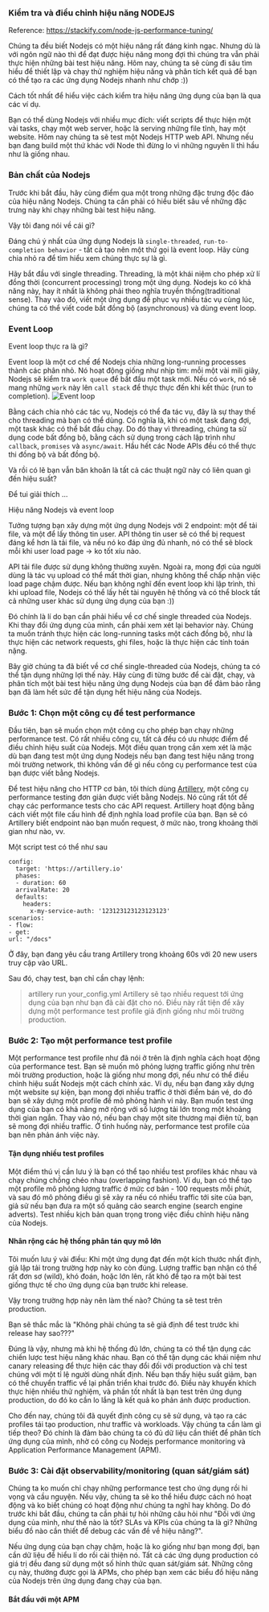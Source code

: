 ### Kiểm tra và điều chỉnh hiệu năng NODEJS
Reference: https://stackify.com/node-js-performance-tuning/

Chúng ta đều biết Nodejs có một hiệu năng rất đáng kinh ngạc. Nhưng dù là với ngôn ngữ nào thì để đạt được hiệu năng mong đợi thì chúng tra vẫn phải thực hiện những bài test hiệu năng. Hôm nay, chúng ta sẽ cùng đi sâu tìm hiểu để thiết lập và chạy thử nghiệm hiệu năng và phân tích kết quả để bạn có thể tạo ra các ứng dụng Nodejs nhanh như chớp :))

Cách tốt nhất để hiểu việc cách kiểm tra hiệu năng ứng dụng của bạn là qua các ví dụ.

Bạn có thể dùng Nodejs với nhiều mục đích: viết scripts để thực hiện một vài tasks, chạy một web server, hoặc là serving những file tĩnh, hay một website. Hôm nay chúng ta sẽ test một Nodejs HTTP web API. Nhưng nếu bạn đang build một thứ khác với Node thì đừng lo vì những nguyên lí thì hầu như là giống nhau.

### Bản chất của Nodejs

Trước khi bắt đầu, hãy cùng điểm qua một trong những đặc trưng độc đáo của hiệu năng Nodejs. Chúng ta cần phải có hiểu biết sâu về những đặc trưng này khi chạy những bài test hiệu năng.

Vậy tôi đang nói về cái gì?

Đáng chú ý nhất của ứng dụng Nodejs là `single-threaded`, `run-to-completion behavior` - tất cả tạo nên một thứ gọi là event loop. Hãy cùng chia nhỏ ra để tìm hiểu xem chúng thực sự là gì.

Hãy bắt đầu với single threading. Threading, là một khái niệm cho phép xử lí đồng thời (concurrent processing) trong một ứng dụng. Nodejs ko có khả năng này, hay ít nhất là không phải theo nghĩa truyền thống(traditional sense). Thay vào đó, viết một ứng dụng để phục vụ nhiều tác vụ cùng lúc, chúng ta có thể viết code bất đồng bộ (asynchronous) và dùng event loop.

### Event Loop

Event loop thực ra là gì?

Event loop là một cơ chế để Nodejs chia những long-running processes thành các phân nhỏ. Nó hoạt động giống như nhịp tim: mỗi một vài mili giây, Nodejs sẽ kiểm tra `work queue` để bắt đầu một task mới. Nếu có `work`, nó sẽ mang những `work` này lên `call stack` để thực thực đến khi kết thúc (run to completion).
![Event loop](https://stackify.com/wp-content/uploads/2019/01/Node.js-Event-Loop.png)

Bằng cách chia nhỏ các tác vụ, Nodejs có thể đa tác vụ, đây là sự thay thế cho threading mà bạn có thể dùng. Có nghĩa là, khi có một task đang đợi, một task khác có thể bắt đầu chạy. Do đó thay vì threading, chúng ta sử dụng code bất đồng bộ, bằng cách sử dụng trong cách lập trình như `callback`, `promises` và `async/await`. Hầu hết các Node APIs đều có thể thực thi đồng bộ và bất đồng bộ.

Và rồi có lẽ bạn vẫn băn khoăn là tất cả các thuật ngữ này có liên quan gì đến hiệu suất?

Để tui giải thích ...

Hiệu năng Nodejs và event loop

Tưởng tượng bạn xây dựng một ứng dụng Nodejs với 2 endpoint: một để tải file, và một để lấy thông tin user. API thông tin user sẽ có thể bị request đáng kể hơn là tải file, và nếu nó ko đáp ứng đủ nhanh, nó có thể sẽ block mỗi khi user load page -> ko tốt xíu nào.

API tải file được sử dụng không thường xuyên. Ngoài ra, mong đợi của người dùng là tác vụ upload có thể mất thời gian, nhưng không thể chấp nhận việc load page chậm được. Nếu bạn không nghĩ đến event loop khi lập trình, thì khi upload file, Nodejs có thể lấy hết tài nguyên hệ thống và có thể block tất cả những user khác sử dụng ứng dụng của bạn :))

Đó chính là lí do bạn cần phải hiểu về cơ chế single threaded của Nodejs. Khi thay đổi ứng dụng của mình, cần phải xem xét lại behavior này. Chúng ta muốn tránh thực hiện các long-running tasks một cách đồng bộ, như là thực hiện các network requests, ghi files, hoặc là thực hiện các tính toán nặng.

Bây giờ chúng ta đã biết về cơ chế single-threaded của Nodejs, chúng ta có thể tận dụng những lợi thế này. Hãy cùng đi từng bước để cài đặt, chạy, và phân tích một bài test hiệu năng ứng dụng Nodejs của bạn để đảm bảo rằng bạn đã làm hết sức để tận dụng hết hiệu năng của Nodejs.

### Bước 1: Chọn một công cụ để test performance

Đầu tiên, bạn sẽ muốn chọn một công cụ cho phép bạn chạy những performance test. Có rất nhiều công cụ, tất cả đều có ưu nhược điểm để điều chỉnh hiệu suất của Nodejs. Một điều quan trọng cần xem xét là mặc dù bạn đang test một ứng dụng Nodejs nếu bạn đang test hiệu năng trong môi trường network, thì không vấn đề gì nếu công cụ performance test của bạn được viết bằng Nodejs.

Để test hiệu năng cho HTTP cơ bản, tôi thích dùng [Artillery](https://artillery.ac), một công cụ performance testing đơn giản được viết bằng Nodejs. Nó cũng rất tốt để chạy các performance tests cho các API request. Artillery hoạt động bằng cách viết một file cấu hình để định nghĩa load profile của bạn. Bạn sẽ có Artillery biết endpoint nào bạn muốn request, ở mức nào, trong khoảng thời gian như nào, vv.

Một script test có thể như sau
```
config:
  target: 'https://artillery.io'
  phases:
  - duration: 60
  arrivalRate: 20
  defaults:
    headers:
      x-my-service-auth: '123123123123123123'
scenarios:
- flow:
- get:
url: "/docs"
```

Ở đây, bạn đang yêu cầu trang Artillery trong khoảng 60s với 20 new users truy cập vào URL.

Sau đó, chạy test, bạn chỉ cần chạy lệnh:
> artillery run your_config.yml
Artillery sẽ tạo nhiều request tới ứng dụng của bạn như bạn đã cài đặt cho nó. Điều này rất tiện để xây dựng một performance test profile giả định giống như môi trường production.

### Bước 2: Tạo một performance test profile

Một performance test profile như đã nói ở trên là định nghĩa cách hoạt động của performance test. Bạn sẽ muốn mô phỏng lượng traffic giống như trên môi trường production, hoặc là giống như mong đợi, nếu như có thể điều chỉnh hiệu suất Nodejs một cách chính xác. Ví dụ, nếu bạn đang xây dựng một website sự kiện, bạn mong đợi nhiều traffic ở thời điểm bán vé, do đó bạn sẽ xây dựng một profile để mô phỏng hành vi này. Bạn muốn test ứng dụng của bạn có khả năng mở rộng với số lượng tải lớn trong một khoảng thời gian ngắn. Thay vào nó, nếu bạn chạy một site thương mại điện tử, bạn sẽ mong đợi nhiều traffic. Ở tình huống này, performance test profile của bạn nên phản ánh việc này.

#### Tận dụng nhiều test profiles

Một điểm thú vị cần lưu ý là bạn có thể tạo nhiều test profiles khác nhau và chạy chúng chồng chéo nhau (overlapping fashion). Ví dụ, bạn có thể tạo một profile mô phỏng lượng traffic ở mức cơ bản - 100 requests mỗi phút, và sau đó mô phỏng điều gì sẽ xảy ra nếu có nhiều traffic tới site của bạn, giả sử nếu bạn đưa ra một số quảng cảo search engine (search engine adverts). Test nhiều kịch bản quan trọng trong việc điều chỉnh hiệu năng của Nodejs.

#### Nhân rộng các hệ thống phân tán quy mô lớn

Tôi muốn lưu ý vài điều: Khi một ứng dụng đạt đến một kích thước nhất định, giả lập tải trong trường hợp này ko còn đúng. Lượng traffic bạn nhận có thể rất đơn sơ (wild), khó đoán, hoặc lớn lên, rất khó để tạo ra một bài test giống thực tế cho ứng dụng của bạn trước khi release.

Vậy trong trường hợp này nên làm thế nào? Chúng ta sẽ test trên production.

Bạn sẽ thắc mắc là "Không phải chúng ta sẽ giả định để test trước khi release hay sao???"

Đúng là vậy, nhưng mà khi hệ thống đủ lớn, chúng ta có thể tận dụng các chiến lược test hiệu năng khác nhau. Bạn có thể tận dụng các khái niệm như canary releasing để thực hiện các thay đổi đối với production và chỉ test chúng với một tỉ lệ người dùng nhất định. Nếu bạn thấy hiệu suất giảm, bạn có thể chuyển traffic về lại phần triển khai trước đó. Điều này khuyến khích thực hiện nhiều thử nghiệm, và phần tốt nhất là bạn test trên ứng dụng production, do đó ko cần lo lắng là kết quả ko phản ánh được production.

Cho đến nay, chúng tôi đã quyết định công cụ sẽ sử dụng, và tạo ra các profiles tái tạo production, như traffic và workloads. Vậy chúng ta cần làm gì tiếp theo? Đó chính là đảm bảo chúng ta có đủ dữ liệu cần thiết để phân tích ứng dụng của mình, nhờ có công cụ Nodejs performance monitoring và Application Performance Management (APM).

### Bước 3: Cài đặt observability/monitoring (quan sát/giám sát)
Chúng ta ko muốn chỉ chạy những performance test cho ứng dụng rồi hi vọng và cầu nguyện. Nếu vậy, chúng ta sẽ ko thể hiểu được cách nó hoạt động và ko biết chúng có hoạt động như chúng ta nghĩ hay không. Do đó trước khi bắt đầu, chúng ta cần phải tự hỏi những câu hỏi như "Đối với ứng dụng của mình, như thế nào là tốt? SLAs và KPIs của chúng ta là gì? Những biểu đồ nào cần thiết để debug các vấn đề về hiệu năng?".

Nếu ứng dụng của bạn chạy chậm, hoặc là ko giống như bạn mong đợi, bạn cần dữ liệu để hiểu lí do rồi cải thiện nó. Tất cả các ứng dụng production có giá trị đều đang sử dụng một số hình thức quan sát/giám sát. Những công cụ này, thường được gọi là APMs, cho phép bạn xem các biểu đồ hiệu năng của Nodejs trên ứng dụng đang chạy của bạn.

#### Bắt đầu với một APM




























































